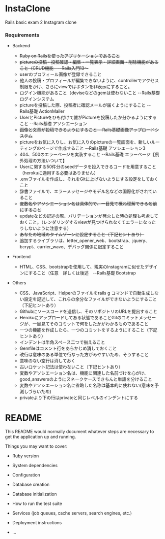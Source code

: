 # InstaClone
Rails basic exam 2 Instagram clone
### Requirements
* Backend
  * ~~Ruby on Railsを使ったアプリケーションであること~~
  * ~~pictureの投稿・投稿確認・編集・一覧表示・詳細画面・削除機能があること（CRUD機能　--Rails入門13～~~
  * userのプロフィール画像が登録できること
  * 他人の投稿・プロフィールが編集できないように、controllerでアクセス制限をかけ、さらにviewではボタンを非表示にすること。
  * ログイン機能があること（deviseなどのgemは使わないこと --Rails基礎　ログインシステム
  * pictureを投稿した際、投稿者に確認メールが届くようにすること --Rails基礎 ActionMailer
  * UserとPictureをひも付けて誰がPictureを投稿したか分かるようにすること --Rails基礎 アソシエーション
  * ~~画像と文章が投稿できるようにすること  --Rails基礎画像アップロードシステム~~
  * pictureをお気に入りし、お気に入りのpictureの一覧画面を、新しいルーティングのページで作成すること --Rails基礎 アソシエーション3
  * 404、500のエラーページを実装すること --Rails基礎 エラーページ【例外処理の方法いついて】
  * Userに関する50件分のseedデータを投入できるコードを用意すること（herokuに適用する必要はありません）
  * .envファイルを作成し、それをGitに上げないようにする設定をしておくこと
  * 辞書ファイルで、エラーメッセージやモデル名などの国際化がされていること
  * ~~変数名やアソシエーション名は具体的で、一目見て概ね理解できる名前にすること~~
  * updateなどの記述の際、バリデーションが発火した時の処理も考慮しておくこと。（レンダリングするviewが見つけられなくてエラーになったりしないように注意する）
  * ~~あなたの地域のタイムゾーンに設定すること（下記ヒントあり）~~
  * 追加するライブラリは、letter_opener_web、bootstrap、jquery、bcrypt、carrier_wave、デバッグ関係に限定すること

* Frontend
  * HTML、CSS、bootstrapを使用して、現実のInstagramに似せたデザインにすること（任意　詳しくは後述　--Rails基礎 Bootstrap

* Others
  * CSS、JavaScript、Helperのファイルをrails g コマンドで自動生成しない設定を記述して、これらの余分なファイルができないようにすること（下記ヒントあり）
  * Githubにソースコードを送信し、そのリポジトリのURLを提出すること
  * Herokuにアップロードしてある状態であることGitのコミットメッセージが、一目見てそのコミットで何をしたかがわかるものであること
  * 一つの機能を作成したら、一つのコミットをするようにすること（下記ヒントあり）
  * インデントは半角スペース二つで揃えること
  * Gemfileはコメント行をあらかじめ消しておくこと
  * 改行は意味のある単位で行なった方がみやすいため、そうすること
  * 意味のない空行は消しておく
  * 古いロケット記法は使わないこと（下記ヒントあり）
  * 変数やアソシエーション名は、機能に関連した名前づけを心がけ、good_answersのようにスネークケースできちんと単語を分けること
  * 変数やアソシエーション名に省略した名称は基本的に使わない(意味を予測しづらいため)
  * privateより下の行はprivateと同じレベルのインデントにする


# README

This README would normally document whatever steps are necessary to get the
application up and running.

Things you may want to cover:

* Ruby version

* System dependencies

* Configuration

* Database creation

* Database initialization

* How to run the test suite

* Services (job queues, cache servers, search engines, etc.)

* Deployment instructions

* ...
